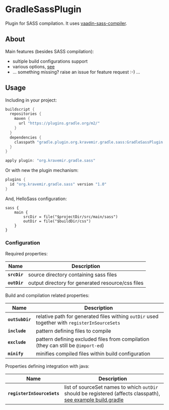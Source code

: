 GradleSassPlugin
================

Plugin for SASS compilation. It uses [vaadin-sass-compiler](https://github.com/vaadin/sass-compiler).

About
-----

Main features (besides SASS compilation):

* sultiple build configurations support
* various options, [see](#options)
* ... something missing? raise an issue for feature request :-) ...

Usage
-----

Including in your project:

```gradle
buildscript {
  repositories {
    maven {
      url "https://plugins.gradle.org/m2/"
    }
  }
  dependencies {
    classpath "gradle.plugin.org.kravemir.gradle.sass:GradleSassPlugin:1.0"
  }
}

apply plugin: "org.kravemir.gradle.sass"
```
Or with new the plugin mechanism:
```gradle
plugins {
  id "org.kravemir.gradle.sass" version "1.0"
}
```
And, HelloSass configuration:
```
sass {
    main {
        srcDir = file("$projectDir/src/main/sass")
        outDir = file("$buildDir/css")
    }
}
```

### Configuration

Required properties:

| Name                       | Description                                                                          |
| -------------------------- | ------------------------------------------------------------------------------------ |
| **`srcDir`**               | source directory containing sass files
| **`outDir`**               | output directory for generated resource/css files

Build and compilation related properties:

| Name                       | Description                                                                          |
| -------------------------- | ------------------------------------------------------------------------------------ |
| **`outSubDir`**            | relative path for generated files withing `outDir` used together with `registerInSourceSets`
| **`include`**              | pattern defining files to compile
| **`exclude`**              | pattern defining excluded files from compilation (they can still be `@import-ed`)
| **`minify`**               | minifies compiled files within build configuration                                   |


Properties defining integration with java:

| Name                       | Description                                                                          |
| -------------------------- | ------------------------------------------------------------------------------------ |
| **`registerInSourceSets`** | list of sourceSet names to which `outDir` should be registered (affects classpath), [see example build.gradle](examples/03-JavaResources/build.gradle) |
